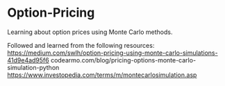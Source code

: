 # Option-Pricing
Learning about option prices using Monte Carlo methods.

Followed and learned from the following resources: 
https://medium.com/swlh/option-pricing-using-monte-carlo-simulations-41d9e4ad95f6
codearmo.com/blog/pricing-options-monte-carlo-simulation-python
https://www.investopedia.com/terms/m/montecarlosimulation.asp
